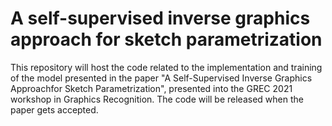 # A self-supervised inverse graphics approach for sketch parametrization
This repository will host the code related to the implementation and training of the model presented in the paper "A Self-Supervised Inverse Graphics Approachfor Sketch Parametrization", presented into the GREC 2021 workshop in Graphics Recognition. The code will be released when the paper gets accepted.
